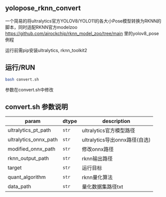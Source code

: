 ## yolopose_rknn_convert
一个简易的将ultralytics官方YOLOV8/YOLO11的各大小Pose模型转换为RKNN的脚本，同时适配RKNN官方modelzoo https://github.com/airockchip/rknn_model_zoo/tree/main 里的yolov8_pose例程

运行前需pip安装ultralytics, rknn_toolkit2

## 运行/RUN
```sh
bash convert.sh
```
参数在convert.sh中修改
## convert.sh 参数说明
| param | dtype | description | 
| -- | -- | -- |
| ultralytics_pt_path | `str` | ultralytics官方模型路径 |
| ultralytics_onnx_path | `str` | ultralytics导出onnx路径(自选) |
| modified_onnx_path | `str` | 修改onnx路径 |
| rknn_output_path | `str` | rknn输出路径 |
| target | `str` | 运行目标 |
| quant_algorithm | `str` | rknn量化算法 |
| data_path | `str` | 量化数据集路径txt |
